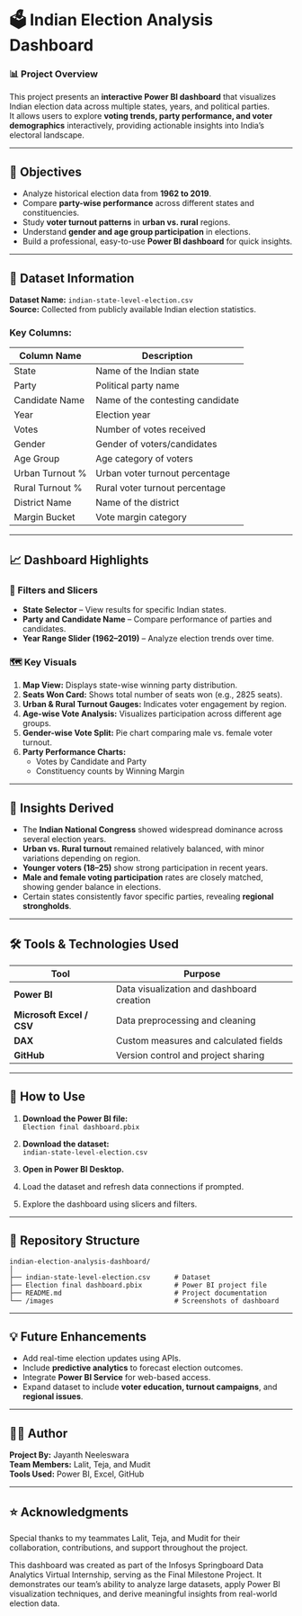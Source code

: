 # 🗳️ Indian Election Analysis Dashboard

### 📊 Project Overview
This project presents an **interactive Power BI dashboard** that visualizes Indian election data across multiple states, years, and political parties.  
It allows users to explore **voting trends, party performance, and voter demographics** interactively, providing actionable insights into India’s electoral landscape.

---

## 🎯 Objectives
- Analyze historical election data from **1962 to 2019**.
- Compare **party-wise performance** across different states and constituencies.
- Study **voter turnout patterns** in **urban vs. rural** regions.
- Understand **gender and age group participation** in elections.
- Build a professional, easy-to-use **Power BI dashboard** for quick insights.

---

## 🧩 Dataset Information
**Dataset Name:** `indian-state-level-election.csv`  
**Source:** Collected from publicly available Indian election statistics.

### Key Columns:
| Column Name | Description |
|--------------|-------------|
| State | Name of the Indian state |
| Party | Political party name |
| Candidate Name | Name of the contesting candidate |
| Year | Election year |
| Votes | Number of votes received |
| Gender | Gender of voters/candidates |
| Age Group | Age category of voters |
| Urban Turnout % | Urban voter turnout percentage |
| Rural Turnout % | Rural voter turnout percentage |
| District Name | Name of the district |
| Margin Bucket | Vote margin category |

---

## 📈 Dashboard Highlights

### 🧭 Filters and Slicers
- **State Selector** – View results for specific Indian states.
- **Party and Candidate Name** – Compare performance of parties and candidates.
- **Year Range Slider (1962–2019)** – Analyze election trends over time.

### 🗺️ Key Visuals
1. **Map View:** Displays state-wise winning party distribution.  
2. **Seats Won Card:** Shows total number of seats won (e.g., 2825 seats).  
3. **Urban & Rural Turnout Gauges:** Indicates voter engagement by region.  
4. **Age-wise Vote Analysis:** Visualizes participation across different age groups.  
5. **Gender-wise Vote Split:** Pie chart comparing male vs. female voter turnout.  
6. **Party Performance Charts:**  
   - Votes by Candidate and Party  
   - Constituency counts by Winning Margin

---

## 🧠 Insights Derived
- The **Indian National Congress** showed widespread dominance across several election years.  
- **Urban vs. Rural turnout** remained relatively balanced, with minor variations depending on region.  
- **Younger voters (18–25)** show strong participation in recent years.  
- **Male and female voting participation** rates are closely matched, showing gender balance in elections.  
- Certain states consistently favor specific parties, revealing **regional strongholds**.

---

## 🛠️ Tools & Technologies Used
| Tool | Purpose |
|------|----------|
| **Power BI** | Data visualization and dashboard creation |
| **Microsoft Excel / CSV** | Data preprocessing and cleaning |
| **DAX** | Custom measures and calculated fields |
| **GitHub** | Version control and project sharing |

---

## 🚀 How to Use
1. **Download the Power BI file:**  
   `Election final dashboard.pbix`

2. **Download the dataset:**  
   `indian-state-level-election.csv`

3. **Open in Power BI Desktop.**  
4. Load the dataset and refresh data connections if prompted.  
5. Explore the dashboard using slicers and filters.

---

## 📂 Repository Structure

```
indian-election-analysis-dashboard/
│
├── indian-state-level-election.csv      # Dataset
├── Election final dashboard.pbix        # Power BI project file
├── README.md                            # Project documentation
└── /images                              # Screenshots of dashboard
```
---

## 💡 Future Enhancements
- Add real-time election updates using APIs.  
- Include **predictive analytics** to forecast election outcomes.  
- Integrate **Power BI Service** for web-based access.  
- Expand dataset to include **voter education, turnout campaigns**, and **regional issues**.

---

## 🧑‍💻 Author
**Project By:** Jayanth Neeleswara  
**Team Members:** Lalit, Teja, and Mudit  
**Tools Used:** Power BI, Excel, GitHub  

---

## ⭐ Acknowledgments
Special thanks to my teammates Lalit, Teja, and Mudit for their collaboration, contributions, and support throughout the project.

This dashboard was created as part of the Infosys Springboard Data Analytics Virtual Internship, serving as the Final Milestone Project.
It demonstrates our team’s ability to analyze large datasets, apply Power BI visualization techniques, and derive meaningful insights from real-world election data.
